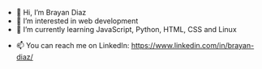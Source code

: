 - 👋 Hi, I’m Brayan Diaz
- 👀 I’m interested in web development
- 🌱 I’m currently learning JavaScript, Python, HTML, CSS and Linux
<!--- - 💞️ I’m looking to collaborate on ... --->
- 📫 You can reach me on LinkedIn: https://www.linkedin.com/in/brayan-diaz/



<!---
MrDarthHub/MrDarthHub is a ✨ special ✨ repository because its `README.md` (this file) appears on your GitHub profile.
You can click the Preview link to take a look at your changes.
--->
